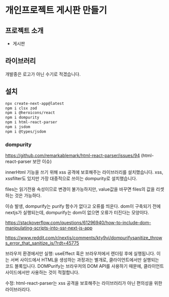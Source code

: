 # 개인프로젝트 게시판 만들기

## 프로젝트 소개

- 게시판

## 라이브러리

개발중은 로고가 아닌 수기로 적겠습니다.

## 설치

```bash
npx create-next-app@latest
npm i clsx zod
npm i @heroicons/react
npm i dompurity
npm i html-react-parser
npm i jsdom
npm i @types/jsdom
```

### dompurity

https://github.com/remarkablemark/html-react-parser/issues/94
(html-react-parser 보안 이슈)

innerHtml 기능을 쓰기 위해 xss 공격에 보호해주는 라이브러리를 설치했습니다. xss, xssfilter도 있지만 가장 대중적으로 쓰이는 dompurity로 설치했습니다.

files는 읽기전용 속성이므로 변경이 불가능하지만, value값을 바꾸면 files의 값을 리셋하는 것은 가능하다.

이슈 발생, dompurify는 purify 함수가 없다고 오류를 띄운다. dom이 구축되기 전에 nextjs가 실행되는데, dompurify는 dom이 없으면 오류가 터진다는 모양이다.

https://stackoverflow.com/questions/61296940/how-to-include-dom-manipulating-scripts-into-ssr-next-js-app

https://www.reddit.com/r/nextjs/comments/kty9vi/dompurifysanitize_throws_error_that_sanitize_is/?rdt=45775

브라우저 환경에서만 실행: useEffect 훅은 브라우저에서 렌더링 후에 실행됩니다. 이는 서버 사이드에서 HTML을 생성하는 과정과는 별개로, 클라이언트에서만 실행되는 코드 블록입니다. DOMPurify는 브라우저의 DOM API를 사용하기 때문에, 클라이언트 사이드에서만 사용하는 것이 적절합니다.

수정: html-react-parser는 xss 공격을 보호해주는 라이브러리가 아닌 편의성을 위한 라이브러리다.
